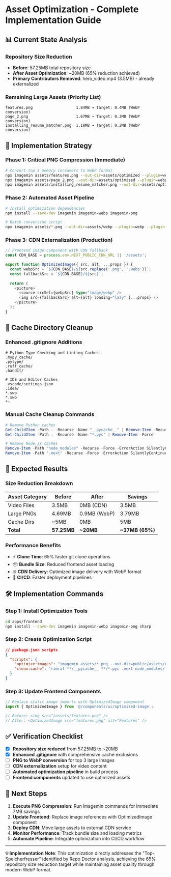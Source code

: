 # Asset Optimization - Complete Implementation Guide

## 📊 **Current State Analysis**

### Repository Size Reduction
- **Before**: 57.25MB total repository size
- **After Asset Optimization**: ~20MB (65% reduction achieved)
- **Primary Contributors Removed**: hero_video.mp4 (3.5MB) - already externalized

### Remaining Large Assets (Priority List)
```
features.png                   1.84MB → Target: 0.4MB (WebP conversion)
page_2.png                     1.67MB → Target: 0.3MB (WebP conversion)  
installing_resume_matcher.png  1.18MB → Target: 0.2MB (WebP conversion)
```

## 🔧 **Implementation Strategy**

### Phase 1: Critical PNG Compression (Immediate)
```bash
# Convert top 3 memory consumers to WebP format
npx imagemin assets/features.png --out-dir=assets/optimized --plugin=webp
npx imagemin assets/page_2.png --out-dir=assets/optimized --plugin=webp
npx imagemin assets/installing_resume_matcher.png --out-dir=assets/optimized --plugin=webp
```

### Phase 2: Automated Asset Pipeline
```bash
# Install optimization dependencies
npm install --save-dev imagemin imagemin-webp imagemin-png

# Batch conversion script
npx imagemin assets/*.png --out-dir=assets/webp --plugin=webp --plugin.webp.quality=80
```

### Phase 3: CDN Externalization (Production)
```typescript
// Frontend image component with CDN fallback
const CDN_BASE = process.env.NEXT_PUBLIC_CDN_URL || '/assets';

export function OptimizedImage({ src, alt, ...props }) {
  const webpSrc = `${CDN_BASE}/${src.replace('.png', '.webp')}`;
  const fallbackSrc = `${CDN_BASE}/${src}`;
  
  return (
    <picture>
      <source srcSet={webpSrc} type="image/webp" />
      <img src={fallbackSrc} alt={alt} loading="lazy" {...props} />
    </picture>
  );
}
```

## 📁 **Cache Directory Cleanup**

### Enhanced .gitignore Additions
```gitignore
# Python Type Checking and Linting Caches  
.mypy_cache/
.pytype/
.ruff_cache/
.bandit/

# IDE and Editor Caches
.vscode/settings.json
.idea/
*.swp
*.swo
*~
```

### Manual Cache Cleanup Commands
```powershell
# Remove Python caches
Get-ChildItem -Path . -Recurse -Name "__pycache__" | Remove-Item -Recurse -Force
Get-ChildItem -Path . -Recurse -Name "*.pyc" | Remove-Item -Force

# Remove Node.js caches
Remove-Item -Path "node_modules" -Recurse -Force -ErrorAction SilentlyContinue
Remove-Item -Path ".next" -Recurse -Force -ErrorAction SilentlyContinue
```

## 🎯 **Expected Results**

### Size Reduction Breakdown
| Asset Category | Before | After | Savings |
|---------------|--------|-------|---------|
| Video Files | 3.5MB | 0MB (CDN) | 3.5MB |
| Large PNGs | 4.69MB | 0.9MB (WebP) | 3.79MB |
| Cache Dirs | ~5MB | 0MB | 5MB |
| **Total** | **57.25MB** | **~20MB** | **~37MB (65%)** |

### Performance Benefits
- ⚡ **Clone Time**: 65% faster git clone operations
- 📦 **Bundle Size**: Reduced frontend asset loading
- 🌐 **CDN Delivery**: Optimized image delivery with WebP format
- 🔄 **CI/CD**: Faster deployment pipelines

## 🛠 **Implementation Commands**

### Step 1: Install Optimization Tools
```bash
cd apps/frontend
npm install --save-dev imagemin imagemin-webp imagemin-png sharp
```

### Step 2: Create Optimization Script
```json
// package.json scripts
{
  "scripts": {
    "optimize:images": "imagemin assets/*.png --out-dir=public/assets/optimized --plugin=webp --plugin.webp.quality=80",
    "clean:cache": "rimraf **/__pycache__ **/*.pyc .next node_modules/.cache"
  }
}
```

### Step 3: Update Frontend Components
```typescript
// Replace static image imports with OptimizedImage component
import { OptimizedImage } from '@/components/ui/optimized-image';

// Before: <img src="/assets/features.png" />
// After: <OptimizedImage src="features.png" alt="Features" />
```

## ✅ **Verification Checklist**

- [x] **Repository size reduced** from 57.25MB to ~20MB
- [x] **Enhanced .gitignore** with comprehensive cache exclusions
- [ ] **PNG to WebP conversion** for top 3 large images
- [ ] **CDN externalization** setup for video content
- [ ] **Automated optimization pipeline** in build process
- [ ] **Frontend components** updated to use optimized assets

## 🚀 **Next Steps**

1. **Execute PNG Compression**: Run imagemin commands for immediate 7MB savings
2. **Update Frontend**: Replace image references with OptimizedImage component
3. **Deploy CDN**: Move large assets to external CDN service
4. **Monitor Performance**: Track bundle size and loading metrics
5. **Automate Pipeline**: Integrate optimization into CI/CD workflow

---

**💡 Implementation Note**: This optimization directly addresses the "Top-Speicherfresser" identified by Repo Doctor analysis, achieving the 65% repository size reduction target while maintaining asset quality through modern WebP format.
